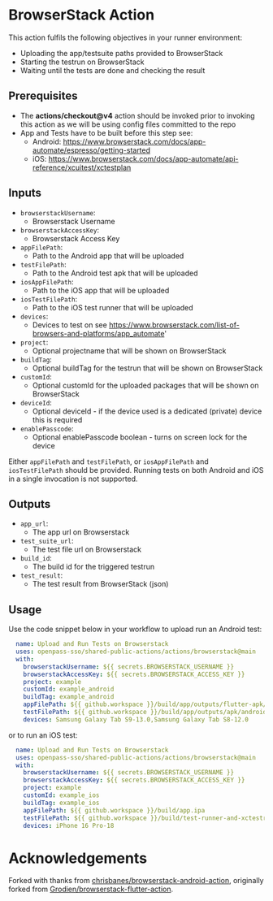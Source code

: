 # BrowserStack Action

This action fulfils the following objectives in your runner environment:
* Uploading the app/testsuite paths provided to BrowserStack
* Starting the testrun on BrowserStack
* Waiting until the tests are done and checking the result

## Prerequisites
* The **actions/checkout@v4** action should be invoked prior to invoking this action as we will be using config files committed to the repo
* App and Tests have to be built before this step see:
  * Android: https://www.browserstack.com/docs/app-automate/espresso/getting-started
  * iOS: https://www.browserstack.com/docs/app-automate/api-reference/xcuitest/xctestplan

## Inputs
* `browserstackUsername`:
    * Browserstack Username
* `browserstackAccessKey`:
    * Browserstack Access Key
* `appFilePath`:
    * Path to the Android app that will be uploaded
* `testFilePath`:
    * Path to the Android test apk that will be uploaded
* `iosAppFilePath`:
    * Path to the iOS app that will be uploaded
* `iosTestFilePath`:
    * Path to the iOS test runner that will be uploaded
* `devices`:
    * Devices to test on see https://www.browserstack.com/list-of-browsers-and-platforms/app_automate'
* `project`:
    * Optional projectname that will be shown on BrowserStack
* `buildTag`:
    * Optional buildTag for the testrun that will be shown on BrowserStack
* `customId`:
    * Optional customId for the uploaded packages that will be shown on BrowserStack
* `deviceId`:
    * Optional deviceId - if the device used is a dedicated (private) device this is required
* `enablePasscode`:
    * Optional enablePasscode boolean - turns on screen lock for the device

Either `appFilePath` and `testFilePath`, or `iosAppFilePath` and `iosTestFilePath` should be provided. Running tests on both Android and iOS in a single invocation is not supported.

## Outputs
* `app_url`:
  * The app url on Browserstack
* `test_suite_url`:
  * The test file url on Browserstack
* `build_id`:
  * The build id for the triggered testrun
* `test_result`:
  * The test result from BrowserStack (json)

## Usage
Use the code snippet below in your workflow to upload run an Android test:
```yaml
  name: Upload and Run Tests on Browserstack
  uses: openpass-sso/shared-public-actions/actions/browserstack@main
  with:
    browserstackUsername: ${{ secrets.BROWSERSTACK_USERNAME }}
    browserstackAccessKey: ${{ secrets.BROWSERSTACK_ACCESS_KEY }}
    project: example
    customId: example_android
    buildTag: example_android
    appFilePath: ${{ github.workspace }}/build/app/outputs/flutter-apk/app-dev-debug.apk
    testFilePath: ${{ github.workspace }}/build/app/outputs/apk/androidTest/dev/debug/app-dev-debug-androidTest.apk
    devices: Samsung Galaxy Tab S9-13.0,Samsung Galaxy Tab S8-12.0
```

or to run an iOS test:

```yaml
  name: Upload and Run Tests on Browserstack
  uses: openpass-sso/shared-public-actions/actions/browserstack@main
  with:
    browserstackUsername: ${{ secrets.BROWSERSTACK_USERNAME }}
    browserstackAccessKey: ${{ secrets.BROWSERSTACK_ACCESS_KEY }}
    project: example
    customId: example_ios
    buildTag: example_ios
    appFilePath: ${{ github.workspace }}/build/app.ipa
    testFilePath: ${{ github.workspace }}/build/test-runner-and-xctestrun.zip
    devices: iPhone 16 Pro-18
```

# Acknowledgements

Forked with thanks from [chrisbanes/browserstack-android-action](https://github.com/chrisbanes/browserstack-android-action), originally forked from [Grodien/browserstack-flutter-action](https://github.com/Grodien/browserstack-flutter-action).